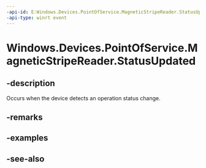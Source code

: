 ```yaml
---
-api-id: E:Windows.Devices.PointOfService.MagneticStripeReader.StatusUpdated
-api-type: winrt event
---
```


<!-- Event syntax
public event Windows.Foundation.TypedEventHandler StatusUpdated<Windows.Devices.PointOfService.MagneticStripeReader,  Windows.Devices.PointOfService.MagneticStripeReaderStatusUpdatedEventArgs>
-->

# Windows.Devices.PointOfService.MagneticStripeReader.StatusUpdated

## -description
Occurs when the device detects an operation status change.

## -remarks

## -examples

## -see-also
